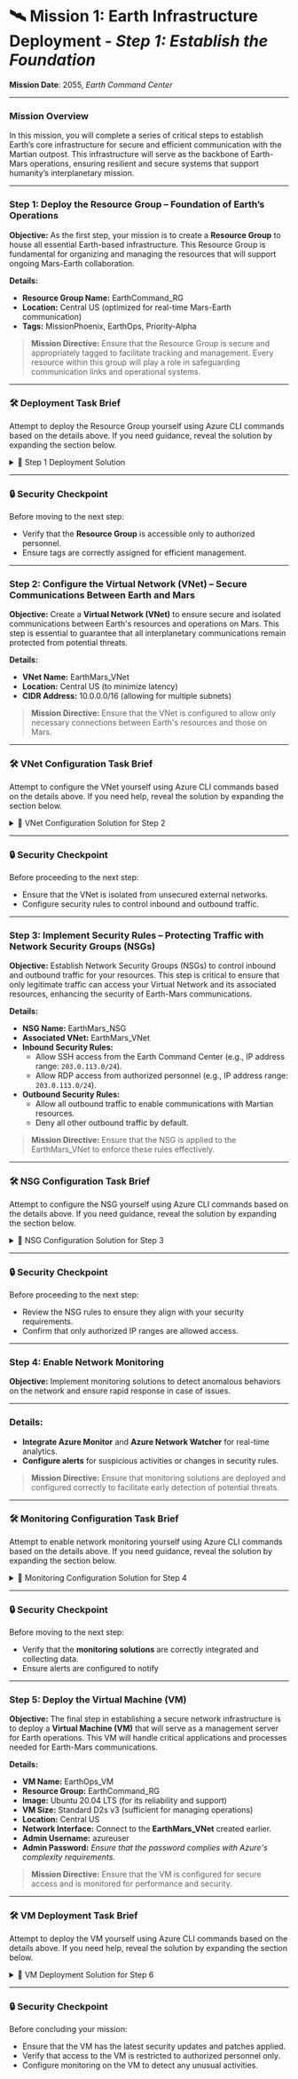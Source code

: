 # 🛰️ **Mission 1: Earth Infrastructure Deployment** - *Step 1: Establish the Foundation*

**Mission Date**: 2055, *Earth Command Center*

---

### **Mission Overview**

In this mission, you will complete a series of critical steps to establish Earth’s core infrastructure for secure and efficient communication with the Martian outpost. This infrastructure will serve as the backbone of Earth-Mars operations, ensuring resilient and secure systems that support humanity’s interplanetary mission.

---

### **Step 1: Deploy the Resource Group – Foundation of Earth’s Operations**

**Objective:** As the first step, your mission is to create a **Resource Group** to house all essential Earth-based infrastructure. This Resource Group is fundamental for organizing and managing the resources that will support ongoing Mars-Earth collaboration.

**Details:**
- **Resource Group Name:** EarthCommand_RG
- **Location:** Central US (optimized for real-time Mars-Earth communication)
- **Tags:** MissionPhoenix, EarthOps, Priority-Alpha

> **Mission Directive:** Ensure that the Resource Group is secure and appropriately tagged to facilitate tracking and management. Every resource within this group will play a role in safeguarding communication links and operational systems.

---

### **🛠️ Deployment Task Brief**

Attempt to deploy the Resource Group yourself using Azure CLI commands based on the details above. If you need guidance, reveal the solution by expanding the section below.

<details>
  <summary>🚀 Step 1 Deployment Solution</summary>

  1. **Authenticate to Azure CLI:**
     Begin by establishing a secure session with Azure:
     ```bash
     az login
     ```

  2. **Create the Resource Group:** Use the Azure CLI to deploy your Resource Group:
     ```bash
     az group create --name EarthCommand_RG --location centralus --tags Mission=Phoenix Priority=Alpha
     ```

  3. **Confirm Deployment:** Verify the Resource Group’s status to ensure successful deployment:
     ```bash
     az group show --name EarthCommand_RG
     ```
</details>

---

### **🔒 Security Checkpoint**

Before moving to the next step:
- Verify that the **Resource Group** is accessible only to authorized personnel.
- Ensure tags are correctly assigned for efficient management.

---

### **Step 2: Configure the Virtual Network (VNet) – Secure Communications Between Earth and Mars**

**Objective:** Create a **Virtual Network (VNet)** to ensure secure and isolated communications between Earth's resources and operations on Mars. This step is essential to guarantee that all interplanetary communications remain protected from potential threats.

**Details:**
- **VNet Name:** EarthMars_VNet
- **Location:** Central US (to minimize latency)
- **CIDR Address:** 10.0.0.0/16 (allowing for multiple subnets)

> **Mission Directive:** Ensure that the VNet is configured to allow only necessary connections between Earth's resources and those on Mars.

---

### **🛠️ VNet Configuration Task Brief**

Attempt to configure the VNet yourself using Azure CLI commands based on the details above. If you need help, reveal the solution by expanding the section below.

<details>
  <summary>🚀 VNet Configuration Solution for Step 2</summary>

  1. **Create the Virtual Network:** Use Azure CLI to create the VNet:
     ```bash
     az network vnet create --name EarthMars_VNet --resource-group EarthCommand_RG --location centralus --address-prefix 10.0.0.0/16
     ```

  2. **Verify the VNet Configuration:** Ensure that the VNet was created successfully:
     ```bash
     az network vnet show --name EarthMars_VNet --resource-group EarthCommand_RG
     ```

</details>

---

### **🔒 Security Checkpoint**

Before proceeding to the next step:
- Ensure that the VNet is isolated from unsecured external networks.
- Configure security rules to control inbound and outbound traffic.

---

### **Step 3: Implement Security Rules – Protecting Traffic with Network Security Groups (NSGs)**

**Objective:** Establish Network Security Groups (NSGs) to control inbound and outbound traffic for your resources. This step is critical to ensure that only legitimate traffic can access your Virtual Network and its associated resources, enhancing the security of Earth-Mars communications.

**Details:**
- **NSG Name:** EarthMars_NSG
- **Associated VNet:** EarthMars_VNet
- **Inbound Security Rules:**
  - Allow SSH access from the Earth Command Center (e.g., IP address range: `203.0.113.0/24`).
  - Allow RDP access from authorized personnel (e.g., IP address range: `203.0.113.0/24`).
- **Outbound Security Rules:**
  - Allow all outbound traffic to enable communications with Martian resources.
  - Deny all other outbound traffic by default.

> **Mission Directive:** Ensure that the NSG is applied to the EarthMars_VNet to enforce these rules effectively.

---

### **🛠️ NSG Configuration Task Brief**

Attempt to configure the NSG yourself using Azure CLI commands based on the details above. If you need guidance, reveal the solution by expanding the section below.

<details>
  <summary>🚀 NSG Configuration Solution for Step 3</summary>

  1. **Create the Network Security Group:** Use Azure CLI to create the NSG:
     ```bash
     az network nsg create --resource-group EarthCommand_RG --name EarthMars_NSG --location centralus
     ```

  2. **Define Inbound Security Rules:** Configure rules to allow SSH and RDP access:
     ```bash
     az network nsg rule create --resource-group EarthCommand_RG --nsg-name EarthMars_NSG --name Allow-SSH --protocol tcp --priority 100 --destination-port-range 22 --source-address-prefix 203.0.113.0/24 --access Allow --direction Inbound
     ```

     ```bash
     az network nsg rule create --resource-group EarthCommand_RG --nsg-name EarthMars_NSG --name Allow-RDP --protocol tcp --priority 110 --destination-port-range 3389 --source-address-prefix 203.0.113.0/24 --access Allow --direction Inbound
     ```

  3. **Define Outbound Security Rules:** Allow all outbound traffic while denying all others:
     ```bash
     az network nsg rule create --resource-group EarthCommand_RG --nsg-name EarthMars_NSG --name Allow-All-Outbound --protocol '*' --priority 100 --access Allow --direction Outbound
     ```

     ```bash
     az network nsg rule create --resource-group EarthCommand_RG --nsg-name EarthMars_NSG --name Deny-All-Outbound --protocol '*' --priority 200 --access Deny --direction Outbound
     ```

  4. **Associate the NSG with the VNet:** Apply the NSG to the EarthMars_VNet:
     ```bash
     az network vnet update --resource-group EarthCommand_RG --name EarthMars_VNet --network-security-group EarthMars_NSG
     ```

  5. **Verify NSG Configuration:** Check that the NSG has been correctly applied:
     ```bash
     az network nsg show --resource-group EarthCommand_RG --name EarthMars_NSG
     ```

</details>

---

### **🔒 Security Checkpoint**

Before proceeding to the next step:
- Review the NSG rules to ensure they align with your security requirements.
- Confirm that only authorized IP ranges are allowed access.

---

### **Step 4: Enable Network Monitoring**

**Objective:** Implement monitoring solutions to detect anomalous behaviors on the network and ensure rapid response in case of issues.

---

### **Details:**
- **Integrate Azure Monitor** and **Azure Network Watcher** for real-time analytics.
- **Configure alerts** for suspicious activities or changes in security rules.

> **Mission Directive:** Ensure that monitoring solutions are deployed and configured correctly to facilitate early detection of potential threats.

---

### **🛠️ Monitoring Configuration Task Brief**

Attempt to enable network monitoring yourself using Azure CLI commands based on the details above. If you need guidance, reveal the solution by expanding the section below.

<details>
  <summary>🚀 Monitoring Configuration Solution for Step 4</summary>

  1. **Create a Log Analytics Workspace:** This workspace will be used to collect and analyze monitoring data.
     ```bash
     az monitor log-analytics workspace create --resource-group EarthCommand_RG --workspace-name EarthMars_Workspace --location centralus
     ```

  2. **Enable Azure Network Watcher:** This service will help monitor and diagnose network issues.
     ```bash
     az network watcher create --resource-group EarthCommand_RG --location centralus
     ```

  3. **Set Up Alerts for Suspicious Activities:** Create an alert rule for specific metrics or logs.
     ```bash
     az monitor metrics alert create --resource-group EarthCommand_RG --name HighCPUAlert --scopes <VM_ID> --condition "avg Percentage CPU > 80" --description "Alert when CPU exceeds 80%" --action <ActionGroup_ID> --window-size 5m --evaluation-frequency 1m
     ```

  > **Note:** Replace `<VM_ID>` and `<ActionGroup_ID>` with the appropriate IDs for your resources and action group.
</details>

---

### **🔒 Security Checkpoint**

Before moving to the next step:
- Verify that the **monitoring solutions** are correctly integrated and collecting data.
- Ensure alerts are configured to notify

---

### **Step 5: Deploy the Virtual Machine (VM)**

**Objective:** The final step in establishing a secure network infrastructure is to deploy a **Virtual Machine (VM)** that will serve as a management server for Earth operations. This VM will handle critical applications and processes needed for Earth-Mars communications.

**Details:**
- **VM Name:** EarthOps_VM
- **Resource Group:** EarthCommand_RG
- **Image:** Ubuntu 20.04 LTS (for its reliability and support)
- **VM Size:** Standard D2s v3 (sufficient for managing operations)
- **Location:** Central US
- **Network Interface:** Connect to the **EarthMars_VNet** created earlier.
- **Admin Username:** azureuser
- **Admin Password:** *Ensure that the password complies with Azure's complexity requirements.*

> **Mission Directive:** Ensure that the VM is configured for secure access and is monitored for performance and security.

---

### **🛠️ VM Deployment Task Brief**

Attempt to deploy the VM yourself using Azure CLI commands based on the details above. If you need help, reveal the solution by expanding the section below.

<details>
  <summary>🚀 VM Deployment Solution for Step 6</summary>

  1. **Create the Virtual Network Interface:** Before creating the VM, set up a network interface that connects to the VNet:
     ```bash
     az network nic create --resource-group EarthCommand_RG --name EarthOps_NIC --vnet-name EarthMars_VNet --subnet default
     ```

  2. **Deploy the Virtual Machine:** Use Azure CLI to create the VM with the specified configuration:
     ```bash
     az vm create --resource-group EarthCommand_RG --name EarthOps_VM --image UbuntuLTS --size Standard_D2s_v3 --admin-username azureuser --admin-password '<YourComplexPassword>' --nics EarthOps_NIC --location centralus
     ```

  3. **Open Required Ports:** Allow SSH access to the VM:
     ```bash
     az vm open-port --port 22 --resource-group EarthCommand_RG --name EarthOps_VM
     ```

  4. **Verify VM Deployment:** Check the status of the VM to ensure it was created successfully:
     ```bash
     az vm show --resource-group EarthCommand_RG --name EarthOps_VM
     ```

</details>

---

### **🔒 Security Checkpoint**

Before concluding your mission:
- Ensure that the VM has the latest security updates and patches applied.
- Verify that access to the VM is restricted to authorized personnel only.
- Configure monitoring on the VM to detect any unusual activities.
